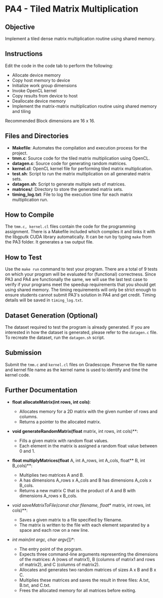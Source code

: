 # PA4 - Tiled Matrix Multiplication

## Objective

Implement a tiled dense matrix multiplication routine using shared memory.

## Instructions

Edit the code in the code tab to perform the following:

- Allocate device memory
- Copy host memory to device
- Initialize work group dimensions
- Invoke OpenCL kernel
- Copy results from device to host
- Deallocate device memory
- Implement the matrix-matrix multiplication routine using shared memory and tiling

Recommended Block dimensions are 16 x 16.

## Files and Directories

- **Makefile**: Automates the compilation and execution process for the project.
- **tmm.c**: Source code for the tiled matrix multiplication using OpenCL.
- **datagen.c**: Source code for generating random matrices.
- **kernel.cl**: OpenCL kernel file for performing tiled matrix multiplication.
- **test.sh**: Script to run the matrix multiplication on all generated matrix sets.
- **datagen.sh**: Script to generate multiple sets of matrices.
- **matrices/**: Directory to store the generated matrix sets.
- **timing_log.txt**: File to log the execution time for each matrix multiplication run.

## How to Compile

The `tmm.c, kernel.cl` files contain the code for the programming assignment. There is a Makefile included which compiles it and links it with the libgputk CUDA library automatically. It can be run by typing `make` from the PA3 folder. It generates a `tmm` output file.

## How to Test

Use the `make run` command to test your program. There are a total of 9 tests on which your program will be evaluated for (functional) correctness. Since PA3 and PA4 are functionally the same, we will use the last test case to verify if your programs meet the speedup requirements that you should get using shared memory. The timing requirements will only be strict enough to ensure students cannot submit PA3's solution in PA4 and get credit. Timing details will be saved in `timing_log.txt`.

## Dataset Generation (Optional)

The dataset required to test the program is already generated. If you are interested in how the dataset is generated, please refer to the `datagen.c` file. To recreate the dataset, run the `datagen.sh` script.

## Submission

Submit the `tmm.c` and `kernel.cl` files on Gradescope. Preserve the file name and kernel file name as the kernel name is used to identify and time the kernel code.

## Further Documentation

- **float allocateMatrix(int rows, int cols)**:
  - Allocates memory for a 2D matrix with the given number of rows and columns.
  - Returns a pointer to the allocated matrix.

- **void generateRandomMatrix(float** matrix, int rows, int cols)**:
  - Fills a given matrix with random float values.
  - Each element in the matrix is assigned a random float value between 0 and 1.

- **float multiplyMatrices(float** A, int A_rows, int A_cols, float** B, int B_cols)**:
  - Multiplies two matrices A and B.
  - A has dimensions A_rows x A_cols and B has dimensions A_cols x B_cols.
  - Returns a new matrix C that is the product of A and B with dimensions A_rows x B_cols.

- **void saveMatrixToFile(const char* filename, float** matrix, int rows, int cols)**:
  - Saves a given matrix to a file specified by filename.
  - The matrix is written to the file with each element separated by a space and each row on a new line.

- **int main(int argc, char* argv[])**:
  - The entry point of the program.
  - Expects three command-line arguments representing the dimensions of the matrices: A (rows of matrix1), B (columns of matrix1 and rows of matrix2), and C (columns of matrix2).
  - Allocates and generates two random matrices of sizes A x B and B x C.
  - Multiplies these matrices and saves the result in three files: A.txt, B.txt, and C.txt.
  - Frees the allocated memory for all matrices before exiting.